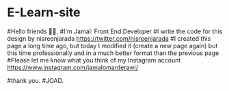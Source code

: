 # E-Learn-site

#Hello friends 🙋‍♂️,
#I'm Jamal: Front End Developer
#I write the code for this design by nisreenjarada https://twitter.com/nisreenjarada
#I created this page a long time ago, but today I modified it (create a new page again) but this time professionally and in a much better format than the previous page
#Please let me know what you think of my Instagram account https://www.instagram.com/jamalomarderawi/

#thank you. 
#JOAD.
